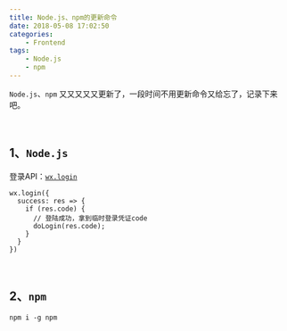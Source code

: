 ```yaml
---
title: Node.js、npm的更新命令
date: 2018-05-08 17:02:50
categories:
    - Frontend
tags:
    - Node.js
    - npm
---
```


`Node.js`、`npm` 又又又又又更新了，一段时间不用更新命令又给忘了，记录下来吧。
<!-- more -->
&nbsp;

## 1、`Node.js`
登录API：[`wx.login`](https://developers.weixin.qq.com/miniprogram/dev/api/api-login.html)
```vim
wx.login({
  success: res => {
    if (res.code) {
      // 登陆成功，拿到临时登录凭证code
      doLogin(res.code);
    }
  }
})
```
&nbsp;

## 2、`npm`
```vim
npm i -g npm
```
&nbsp;
